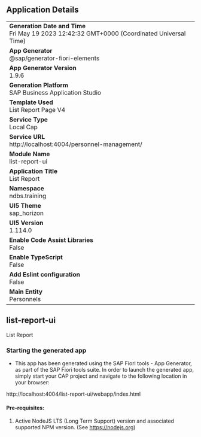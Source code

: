 ## Application Details
|               |
| ------------- |
|**Generation Date and Time**<br>Fri May 19 2023 12:42:32 GMT+0000 (Coordinated Universal Time)|
|**App Generator**<br>@sap/generator-fiori-elements|
|**App Generator Version**<br>1.9.6|
|**Generation Platform**<br>SAP Business Application Studio|
|**Template Used**<br>List Report Page V4|
|**Service Type**<br>Local Cap|
|**Service URL**<br>http://localhost:4004/personnel-management/
|**Module Name**<br>list-report-ui|
|**Application Title**<br>List Report|
|**Namespace**<br>ndbs.training|
|**UI5 Theme**<br>sap_horizon|
|**UI5 Version**<br>1.114.0|
|**Enable Code Assist Libraries**<br>False|
|**Enable TypeScript**<br>False|
|**Add Eslint configuration**<br>False|
|**Main Entity**<br>Personnels|

## list-report-ui

List Report

### Starting the generated app

-   This app has been generated using the SAP Fiori tools - App Generator, as part of the SAP Fiori tools suite.  In order to launch the generated app, simply start your CAP project and navigate to the following location in your browser:

http://localhost:4004/list-report-ui/webapp/index.html

#### Pre-requisites:

1. Active NodeJS LTS (Long Term Support) version and associated supported NPM version.  (See https://nodejs.org)


